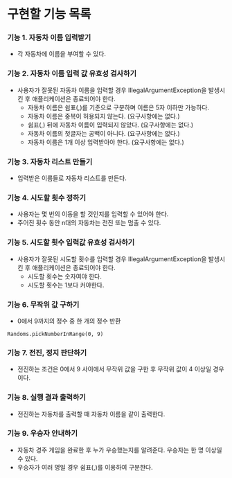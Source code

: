 # 구현할 기능 목록

### 기능 1. 자동차 이름 입력받기

* 각 자동차에 이름을 부여할 수 있다.

### 기능 2. 자동차 이름 입력 값 유효성 검사하기

* 사용자가 잘못된 자동차 이름을 입력할 경우 IllegalArgumentException을 발생시킨 후 애플리케이션은 종료되어야 한다.
    * 자동차 이름은 쉼표(,)를 기준으로 구분하며 이름은 5자 이하만 가능하다.
    * 자동차 이름은 중복이 허용되지 않는다. (요구사항에는 없다.)
    * 쉼표(,) 뒤에 자동차 이름이 입력되지 않았다. (요구사항에는 없다.)
    * 자동차 이름의 첫글자는 공백이 아니다. (요구사항에는 없다.)
    * 자동차 이름은 1개 이상 입력받아야 한다. (요구사항에는 없다.)

### 기능 3. 자동차 리스트 만들기

* 입력받은 이름들로 자동차 리스트를 만든다.

### 기능 4. 시도할 횟수 정하기

* 사용자는 몇 번의 이동을 할 것인지를 입력할 수 있어야 한다.
* 주어진 횟수 동안 n대의 자동차는 전진 또는 멈출 수 있다.

### 기능 5. 시도할 횟수 입력값 유효성 검사하기

* 사용자가 잘못된 시도할 횟수를 입력할 경우 IllegalArgumentException을 발생시킨 후 애플리케이션은 종료되어야 한다.
    * 시도할 횟수는 숫자여야 한다.
    * 시도할 횟수는 1보다 커야한다.

### 기능 6. 무작위 값 구하기

* 0에서 9까지의 정수 중 한 개의 정수 반환

```
Randoms.pickNumberInRange(0, 9)
```

### 기능 7. 전진, 정지 판단하기

* 전진하는 조건은 0에서 9 사이에서 무작위 값을 구한 후 무작위 값이 4 이상일 경우이다.

### 기능 8. 실행 결과 출력하기

* 전진하는 자동차를 출력할 때 자동차 이름을 같이 출력한다.

### 기능 9. 우승자 안내하기

* 자동차 경주 게임을 완료한 후 누가 우승했는지를 알려준다. 우승자는 한 명 이상일 수 있다.
* 우승자가 여러 명일 경우 쉼표(,)를 이용하여 구분한다.